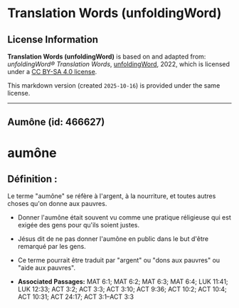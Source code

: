 # Translation Words (unfoldingWord)

## License Information

**Translation Words (unfoldingWord)** is based on and adapted from: _unfoldingWord® Translation Words_, [unfoldingWord](https://unfoldingword.org/utw), 2022, which is licensed under a [CC BY-SA 4.0 license](https://creativecommons.org/licenses/by-sa/4.0/legalcode.en).

This markdown version (created `2025-10-16`) is provided under the same license.



--------------------------------

## Aumône (id: 466627)

aumône
======

Définition :
------------

Le terme "aumône" se réfère à l'argent, à la nourriture, et toutes autres choses qu'on donne aux pauvres.

* Donner l'aumône était souvent vu comme une pratique réligieuse qui est exigée des gens pour qu'ils soient justes.
* Jésus dit de ne pas donner l'aumône en public dans le but d'être remarqué par les gens.
* Ce terme pourrait être traduit par "argent" ou "dons aux pauvres" ou "aide aux pauvres".

* **Associated Passages:** MAT 6:1; MAT 6:2; MAT 6:3; MAT 6:4; LUK 11:41; LUK 12:33; ACT 3:2; ACT 3:3; ACT 3:10; ACT 9:36; ACT 10:2; ACT 10:4; ACT 10:31; ACT 24:17; ACT 3:1–ACT 3:3

